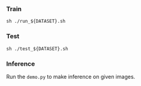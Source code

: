 ### Train
`sh ./run_${DATASET}.sh`

### Test
`sh ./test_${DATASET}.sh`

### Inference
Run the `demo.py` to make inference on given images.

